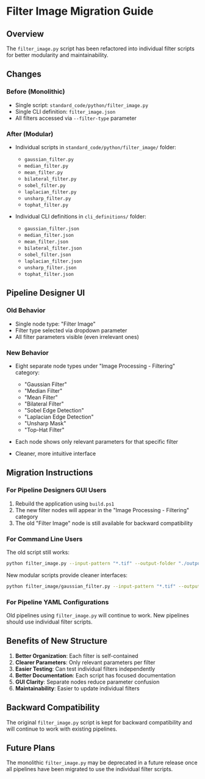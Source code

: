 # Filter Image Migration Guide

## Overview

The `filter_image.py` script has been refactored into individual filter scripts for better modularity and maintainability.

## Changes

### Before (Monolithic)
- Single script: `standard_code/python/filter_image.py`
- Single CLI definition: `filter_image.json`
- All filters accessed via `--filter-type` parameter

### After (Modular)
- Individual scripts in `standard_code/python/filter_image/` folder:
  - `gaussian_filter.py`
  - `median_filter.py`
  - `mean_filter.py`
  - `bilateral_filter.py`
  - `sobel_filter.py`
  - `laplacian_filter.py`
  - `unsharp_filter.py`
  - `tophat_filter.py`

- Individual CLI definitions in `cli_definitions/` folder:
  - `gaussian_filter.json`
  - `median_filter.json`
  - `mean_filter.json`
  - `bilateral_filter.json`
  - `sobel_filter.json`
  - `laplacian_filter.json`
  - `unsharp_filter.json`
  - `tophat_filter.json`

## Pipeline Designer UI

### Old Behavior
- Single node type: "Filter Image"
- Filter type selected via dropdown parameter
- All filter parameters visible (even irrelevant ones)

### New Behavior
- Eight separate node types under "Image Processing - Filtering" category:
  - "Gaussian Filter"
  - "Median Filter"
  - "Mean Filter"
  - "Bilateral Filter"
  - "Sobel Edge Detection"
  - "Laplacian Edge Detection"
  - "Unsharp Mask"
  - "Top-Hat Filter"

- Each node shows only relevant parameters for that specific filter
- Cleaner, more intuitive interface

## Migration Instructions

### For Pipeline Designers GUI Users
1. Rebuild the application using `build.ps1`
2. The new filter nodes will appear in the "Image Processing - Filtering" category
3. The old "Filter Image" node is still available for backward compatibility

### For Command Line Users
The old script still works:
```bash
python filter_image.py --input-pattern "*.tif" --output-folder "./output" --filter-type gaussian --sigma 2.0
```

New modular scripts provide cleaner interfaces:
```bash
python filter_image/gaussian_filter.py --input-pattern "*.tif" --output-folder "./output" --sigma 2.0
```

### For Pipeline YAML Configurations
Old pipelines using `filter_image.py` will continue to work. New pipelines should use individual filter scripts.

## Benefits of New Structure

1. **Better Organization**: Each filter is self-contained
2. **Clearer Parameters**: Only relevant parameters per filter
3. **Easier Testing**: Can test individual filters independently
4. **Better Documentation**: Each script has focused documentation
5. **GUI Clarity**: Separate nodes reduce parameter confusion
6. **Maintainability**: Easier to update individual filters

## Backward Compatibility

The original `filter_image.py` script is kept for backward compatibility and will continue to work with existing pipelines.

## Future Plans

The monolithic `filter_image.py` may be deprecated in a future release once all pipelines have been migrated to use the individual filter scripts.
